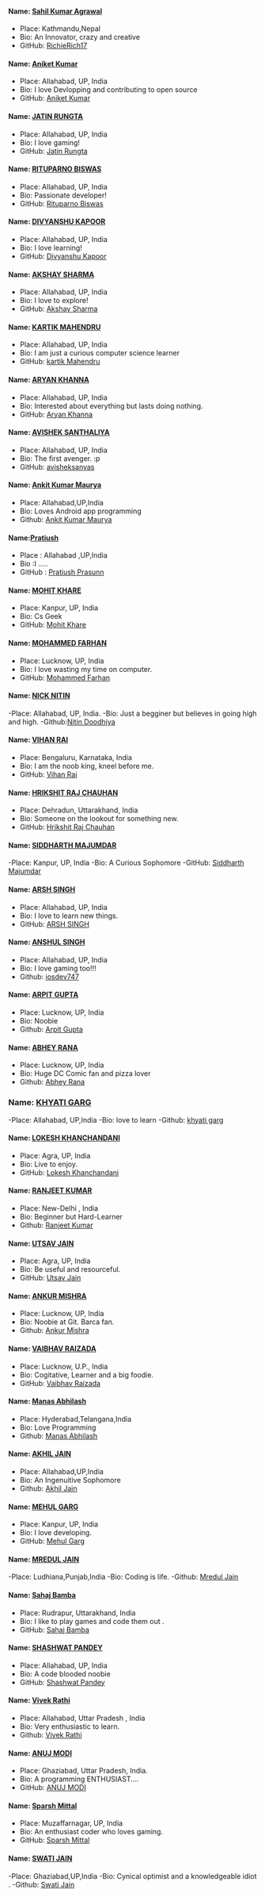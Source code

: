 #### Name: [Sahil Kumar Agrawal](https://github.com/RichieRich17)
- Place: Kathmandu,Nepal
- Bio: An Innovator, crazy and creative
- GitHub: [RichieRich17](https://github.com/RichieRich17)


#### Name: [Aniket Kumar](https://github.com/Aniket468)
- Place: Allahabad, UP, India
- Bio: I love Devlopping and contributing to open source 
- GitHub: [Aniket Kumar](https://github.com/Aniket468)


#### Name: [JATIN RUNGTA](https://github.com/urdarinda)
- Place: Allahabad, UP, India
- Bio: I love gaming! 
- GitHub: [Jatin Rungta](https://github.com/urdarinda)


#### Name: [RITUPARNO BISWAS](https://github.com/roopbiswas)
- Place: Allahabad, UP, India
- Bio: Passionate developer! 
- GitHub: [Rituparno Biswas](https://github.com/roopbiswas)


#### Name: [DIVYANSHU KAPOOR](https://github.com/divyanshukapoor)
- Place: Allahabad, UP, India
- Bio: I love learning! 
- GitHub: [Divyanshu Kapoor](https://github.com/divyanshukapoor)


#### Name: [AKSHAY SHARMA](https://github.com/akshay31057)
- Place: Allahabad, UP, India
- Bio: I love to explore! 
- GitHub: [Akshay Sharma](https://github.com/akshay31057)

#### Name: [KARTIK MAHENDRU](https://github.com/kartikMahendru)
- Place: Allahabad, UP, India
- Bio: I am just a curious computer science learner 
- GitHub: [kartik Mahendru](https://github.com/kartikMahendru)

#### Name: [ARYAN KHANNA](https://github.com/Netfreak21)
- Place: Allahabad, UP, India
- Bio: Interested about everything but lasts doing nothing.
- GitHub: [Aryan Khanna](https://github.com/Netfreak21)

#### Name: [AVISHEK SANTHALIYA](https://github.com/avisheksanvas)
- Place: Allahabad, UP, India
- Bio: The first avenger. :p 
- GitHub: [avisheksanvas](https://github.com/avisheksanvas)

#### Name: [Ankit Kumar Maurya](https://github.com/mauryaankitsh)
- Place: Allahabad,UP,India
- Bio: Loves Android app programming
- Github: [Ankit Kumar Maurya](https://github.com/mauryaankitsh)

#### Name:[Pratiush](https://github.com/Pratiush)
- Place : Allahabad ,UP,India
- Bio :I .....
- GitHub : [Pratiush Prasunn](https://github.com/Pratiush)

#### Name: [MOHIT KHARE](https://github.com/mkfeuhrer)
- Place: Kanpur, UP, India
- Bio: Cs Geek
- GitHub: [Mohit Khare](https://github.com/mkfeuhrer)

#### Name: [MOHAMMED FARHAN](https://github.com/lordfarhan40)
- Place: Lucknow, UP, India
- Bio: I love wasting my time on computer. 
- GitHub: [Mohammed Farhan](https://github.com/lordfarhan40)

#### Name: [NICK NITIN](https://github.com/nitindoodhiya)
-Place: Allahabad, UP, India.
-Bio: Just a begginer but believes in going high and high.
-Github:[Nitin Doodhiya](https://github.com/nitindoodhiya)

#### Name: [VIHAN RAI](https://github.com/thevihanrai)
- Place: Bengaluru, Karnataka, India
- Bio: I am the noob king, kneel before me. 
- GitHub: [Vihan Rai](https://github.com/thevihanrai)

#### Name: [HRIKSHIT RAJ CHAUHAN](https://github.com/methDeveloper)
- Place: Dehradun, Uttarakhand, India
- Bio: Someone on the lookout for something new.
- GitHub: [Hrikshit Raj Chauhan](https://github.com/methDeveloper)

#### Name: [SIDDHARTH MAJUMDAR](https://github.com/sidmojo)
-Place: Kanpur, UP, India
-Bio: A Curious Sophomore
-GitHub: [Siddharth Majumdar](https://github.com/sidmojo)

#### Name: [ARSH SINGH](https://github.com/iosdev474)
- Place: Allahabad, UP, India
- Bio: I love to learn new things. 
- GitHub: [ARSH SINGH](https://github.com/iosdev474)

#### Name: [ANSHUL SINGH](https://github.com/iosdev747)
- Place: Allahabad, UP, India
- Bio: I love gaming too!!!
- Github: [iosdev747](https://github.com/iosdev747)

#### Name: [ARPIT GUPTA](https://github.com/Codarp)
- Place: Lucknow, UP, India
- Bio: Noobie
- Github: [Arpit Gupta](https://github.com/Codarp)

#### Name: [ABHEY RANA](https://github.com/Abhey)
- Place: Lucknow, UP, India
- Bio: Huge DC Comic fan and pizza lover
- Github: [Abhey Rana](https://github.com/Abhey)

### Name: [KHYATI GARG](https://github.com/khyatigarg2014)
-Place: Allahabad, UP,India
-Bio: love to learn
-Github: [khyati garg](https://github.com/khyatigarg2014)

#### Name: [LOKESH KHANCHANDANI](https://github.com/LokeshKhanchandani)
- Place: Agra, UP, India
- Bio: Live to enjoy. 
- GitHub: [Lokesh Khanchandani](https://github.com/LokeshKhanchandani)


#### Name: [RANJEET KUMAR](https://github.com/rkranjeet)
- Place: New-Delhi , India
- Bio: Beginner but Hard-Learner
- Github: [Ranjeet Kumar](https://github.com/rkranjeet)

#### Name: [UTSAV JAIN](https://github.com/Utsavjain4561)
- Place: Agra, UP, India
- Bio: Be useful and resourceful.
- GitHub: [Utsav Jain](https://github.com/Utsavjain4561)


#### Name: [ANKUR MISHRA](https://github.com/kaiatgit)
- Place: Lucknow, UP, India
- Bio: Noobie at Git. Barca fan. 
- Github: [Ankur Mishra](https://github.com/kaiatgit)


#### Name: [VAIBHAV RAIZADA](https://github.com/vaibhav28398)
- Place: Lucknow, U.P., India
- Bio: Cogitative, Learner and a big foodie.
- GitHub: [Vaibhav Raizada](https://github.com/vaibhav28398)

#### Name: [Manas Abhilash](https://github.com/geekymanas)
- Place: Hyderabad,Telangana,India
- Bio: Love Programming 
- Github: [Manas Abhilash](https://github.com/geekymanas)


#### Name: [AKHIL JAIN](https://github.com/akhil1907)
- Place: Allahabad,UP,India
- Bio:  An Ingenuitive Sophomore
- Github: [Akhil Jain](https://github.com/akhil1907)

#### Name: [MEHUL GARG](https://github.com/gargmehul10)
- Place: Kanpur, UP, India
- Bio: I love developing.
- GitHub: [Mehul Garg](https://github.com/gargmehul10)
#### Name: [MREDUL JAIN](https://github.com/mjl4043)
-Place: Ludhiana,Punjab,India
-Bio: Coding is life. 
-Github: [Mredul Jain](https://githubcom/mjl4043)

#### Name: [Sahaj Bamba](https://github.com/Sahaj-Bamba)
- Place: Rudrapur, Uttarakhand, India
- Bio: I like to play games and code them out . 
- GitHub: [Sahaj Bamba](https://github.com/Sahaj-Bamba)

#### Name: [SHASHWAT PANDEY](https://github.com/shashwat1998)
- Place: Allahabad, UP, India
- Bio: A code blooded noobie 
- GitHub: [Shashwat Pandey](https://github.com/shashwat1998)

#### Name: [Vivek Rathi](https://github.com/vivekrathi53)
- Place: Allahabad, Uttar Pradesh , India
- Bio: Very enthusiastic to learn.
- Github: [Vivek Rathi](https://github.com/vivekrathi53)

#### Name: [ANUJ MODI](https://github.com/descifrado)
- Place: Ghaziabad, Uttar Pradesh, India.
- Bio: A programming ENTHUSIAST....
- GitHub: [ANUJ MODI](https://github.com/descifrado)
#### Name: [Sparsh Mittal](https://github.com/Sparsh-Mittal)
- Place: Muzaffarnagar, UP, India
- Bio: An enthusiast coder who loves gaming. 
- GitHub: [Sparsh Mittal](https://github.com/Sparsh-Mittal)

#### Name: [SWATI JAIN](https://github.com/swati345)
-Place: Ghaziabad,UP,India
-Bio: Cynical optimist and a knowledgeable idiot .
-Github: [Swati Jain](https://github.com/swati345)

